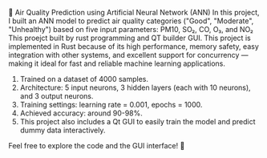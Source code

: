 🌿 Air Quality Prediction using Artificial Neural Network (ANN)
In this project, I built an ANN model to predict air quality categories ("Good", "Moderate", "Unhealthy") based on five input parameters: PM10, SO₂, CO, O₃, and NO₂ This proejct built by rust programming and QT builder GUI.
This project is implemented in Rust because of its high performance, memory safety, easy integration with other systems, and excellent support for concurrency — making it ideal for fast and reliable machine learning applications.

1. Trained on a dataset of 4000 samples.
2. Architecture: 5 input neurons, 3 hidden layers (each with 10 neurons), and 3 output neurons.
3. Training settings: learning rate = 0.001, epochs = 1000.
4. Achieved accuracy: around 90-98%.
5. This project also includes a Qt GUI to easily train the model and predict dummy data interactively.

Feel free to explore the code and the GUI interface! 🚀
